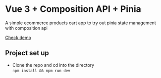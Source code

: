 # Vue 3 + Composition API + Pinia

A simple ecommerce products cart app to try out pinia state management with composition api

[Check demo](https://v3.vuejs.org/api/sfc-script-setup.html#sfc-script-setup)

## Project set up

- Clone the repo and cd into the directory <br>
``
npm install && npm run dev
``
